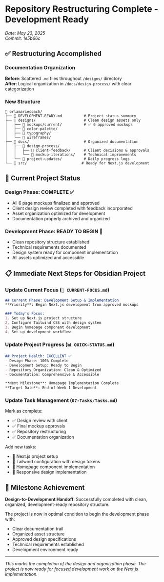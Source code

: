 # Repository Restructuring Complete - Development Ready

*Date: May 23, 2025*  
*Commit: 1e5b66c*

## ✅ Restructuring Accomplished

### Documentation Organization
**Before**: Scattered `.md` files throughout `/designs/` directory  
**After**: Logical organization in `/docs/design-process/` with clear categorization

### New Structure
```
📁 orlamariecoach/
├── 📄 DEVELOPMENT-READY.md          # Project status summary
├── 📁 designs/                      # Clean design assets only
│   ├── 📁 mockups/current/          # ✅ 6 approved mockups
│   ├── 📁 color-palette/
│   ├── 📁 typography/
│   └── 📁 wireframes/
├── 📁 docs/                         # Organized documentation
│   ├── 📁 design-process/
│   │   ├── 📁 client-feedback/      # Client decisions & approvals
│   │   └── 📁 mockup-iterations/    # Technical improvements
│   └── 📁 project-updates/          # Daily progress logs
└── 📁 src/                         # Ready for Next.js development
```

## 🎯 Current Project Status

### Design Phase: COMPLETE ✅
- All 6 page mockups finalized and approved
- Client design review completed with feedback incorporated
- Asset organization optimized for development
- Documentation properly archived and organized

### Development Phase: READY TO BEGIN 🚀
- Clean repository structure established
- Technical requirements documented
- Design system ready for component implementation
- All assets optimized and accessible

## 📋 Immediate Next Steps for Obsidian Project

### Update Current Focus (`🎯 CURRENT-FOCUS.md`)
```markdown
## Current Phase: Development Setup & Implementation
**Priority**: Begin Next.js development from approved mockups

### Today's Focus:
1. Set up Next.js project structure
2. Configure Tailwind CSS with design system
3. Begin homepage component development
4. Set up development workflow
```

### Update Project Progress (`📊 QUICK-STATUS.md`)
```markdown
## Project Health: EXCELLENT ✅
- Design Phase: 100% Complete
- Development Setup: Ready to Begin
- Repository Organization: Clean & Optimized
- Documentation: Comprehensive & Accessible

**Next Milestone**: Homepage Implementation Complete
**Target Date**: End of Week 1 Development
```

### Update Task Management (`07-Tasks/Tasks.md`)
Mark as complete:
- ✅ Design review with client
- ✅ Final mockup approvals
- ✅ Repository restructuring
- ✅ Documentation organization

Add new tasks:
- 🎯 Next.js project setup
- 🎯 Tailwind configuration with design tokens
- 🎯 Homepage component implementation
- 🎯 Responsive design implementation

## 🎉 Milestone Achievement

**Design-to-Development Handoff**: Successfully completed with clean, organized, development-ready repository structure.

The project is now in optimal condition to begin the development phase with:
- Clear documentation trail
- Organized asset structure  
- Approved design specifications
- Technical requirements established
- Development environment ready

---

*This marks the completion of the design and organization phase. The project is now ready for focused development work on the Next.js implementation.*
